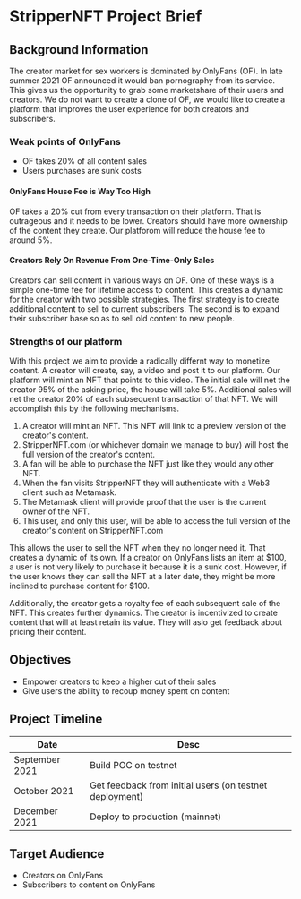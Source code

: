 # StripperNFT Project Brief

## Background Information

The creator market for sex workers is dominated by OnlyFans (OF). In late summer 2021 OF announced it would ban pornography from its service. This gives us the opportunity to grab some marketshare of their users and creators. We do not want to create a clone of OF, we would like to create a platform that improves the user experience for both creators and subscribers.

### Weak points of OnlyFans

* OF takes 20% of all content sales
* Users purchases are sunk costs

#### OnlyFans House Fee is Way Too High

OF takes a 20% cut from every transaction on their platform. That is outrageous and it needs to be lower. Creators should have more ownership of the content they create. Our platforom will reduce the house fee to around 5%.

#### Creators Rely On Revenue From One-Time-Only Sales

Creators can sell content in various ways on OF. One of these ways is a simple one-time fee for lifetime access to content. This creates a dynamic for the creator with two possible strategies. The first strategy is to create additional content to sell to current subscribers. The second is to expand their subscriber base so as to sell old content to new people.

### Strengths of our platform

With this project we aim to provide a radically differnt way to monetize content. A creator will create, say, a video and post it to our platform. Our platform will mint an NFT that points to this video. The initial sale will net the creator 95% of the asking price, the house will take 5%. Additional sales will net the creator 20% of each subsequent transaction of that NFT. We will accomplish this by the following mechanisms.

1. A creator will mint an NFT. This NFT will link to a preview version of the creator's content.
1. StripperNFT.com (or whichever domain we manage to buy) will host the full version of the creator's content.
1. A fan will be able to purchase the NFT just like they would any other NFT.
1. When the fan visits StripperNFT they will authenticate with a Web3 client such as Metamask.
1. The Metamask client will provide proof that the user is the current owner of the NFT.
1. This user, and only this user, will be able to access the full version of the creator's content on StripperNFT.com

This allows the user to sell the NFT when they no longer need it. That creates a dynamic of its own. If a creator on OnlyFans lists an item at $100, a user is not very likely to purchase it because it is a sunk cost. However, if the user knows they can sell the NFT at a later date, they might be more inclined to purchase content for $100.

Additionally, the creator gets a royalty fee of each subsequent sale of the NFT. This creates further dynamics. The creator is incentivized to create content that will at least retain its value. They will aslo get feedback about pricing their content.

## Objectives

* Empower creators to keep a higher cut of their sales
* Give users the ability to recoup money spent on content

## Project Timeline

| Date | Desc |
| --- | --- |
| September 2021 | Build POC on testnet |
| October 2021 | Get feedback from initial users (on testnet deployment) |
| December 2021 | Deploy to production (mainnet) |

## Target Audience

* Creators on OnlyFans
* Subscribers to content on OnlyFans
